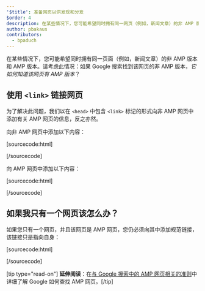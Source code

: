 ```yaml
---
'$title': 准备网页以供发现和分发
$order: 4
description: 在某些情况下，您可能希望同时拥有同一网页（例如，新闻文章）的非 AMP 版本和 AMP 版本。请考虑此情况：如果 Google 搜索…
author: pbakaus
contributors:
  - bpaduch
---
```


在某些情况下，您可能希望同时拥有同一页面（例如，新闻文章）的非 AMP 版本和 AMP 版本。请考虑此情况：如果 Google 搜索找到该网页的非 AMP 版本，_它如何知道该网页有 AMP 版本_？

## 使用 `<link>` 链接网页

为了解决此问题，我们以在 `<head>` 中包含 `<link>` 标记的形式向非 AMP 网页中添加有关 AMP 网页的信息，反之亦然。

向非 AMP 网页中添加以下内容：

[sourcecode:html]

<link rel="amphtml" href="https://www.example.com/url/to/amp/document.html">
[/sourcecode]

向 AMP 网页中添加以下内容：

[sourcecode:html]

<link rel="canonical" href="https://www.example.com/url/to/full/document.html">
[/sourcecode]

## 如果我只有一个网页该怎么办？

如果您只有一个网页，并且该网页是 AMP 网页，您仍必须向其中添加规范链接，该链接只是指向自身：

[sourcecode:html]

<link rel="canonical" href="https://www.example.com/url/to/amp/document.html">
[/sourcecode]

[tip type="read-on"] **延伸阅读**：在[与 Google 搜索中的 AMP 网页相关的准则](https://support.google.com/webmasters/answer/6340290)中详细了解 Google 如何查找 AMP 网页。[/tip]
